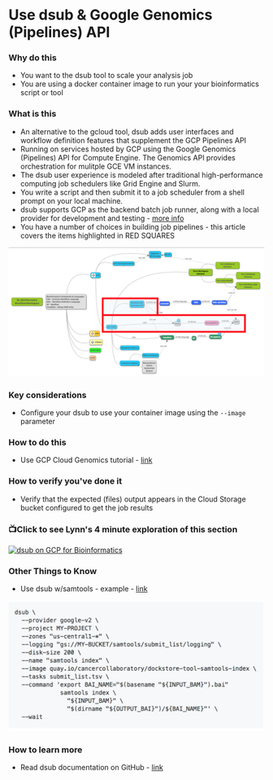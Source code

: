 # Use dsub & Google Genomics (Pipelines) API

### Why do this
 - You want to the dsub tool to scale your analysis job
 - You are using a docker container image to run your your bioinformatics script or tool

### What is this
 - An alternative to the gcloud tool, dsub adds user interfaces and workflow definition features that supplement the GCP Pipelines API 
 - Running on services hosted by GCP using the Google Genomics (Pipelines) API for Compute Engine.  The Genomics API provides orchestration for mulitple GCE VM instances.
 - The dsub user experience is modeled after traditional high-performance computing job schedulers like Grid Engine and Slurm. 
 - You write a script and then submit it to a job scheduler from a shell prompt on your local machine.
 - dsub supports GCP as the backend batch job runner, along with a local provider for development and testing - [more info](https://github.com/DataBiosphere/dsub/blob/master/docs/providers/README.md#google-v2-provider)
 - You have a number of choices in building job pipelines - this article covers the items highlighted in RED SQUARES

[![dsub](/images/dsub.png)]()

### Key considerations
 - Configure your dsub to use your container image using the `--image` parameter

### How to do this
 - Use GCP Cloud Genomics tutorial - [link](https://cloud.google.com/genomics/docs/tutorials/dsub)

### How to verify you've done it
 - Verify that the expected (files) output appears in the Cloud Storage bucket configured to get the job results

 ### 📺Click to see Lynn's 4 minute exploration of this section  
[![dsub on GCP for Bioinformatics](http://img.youtube.com/vi/zWHspeEuPs0/0.jpg)](http://www.youtube.com/watch?v=zWHspeEuPs0 "dsub on GCP for Bioinformatics")

### Other Things to Know
 - Use dsub w/samtools - example - [link](https://github.com/DataBiosphere/dsub/tree/master/examples/samtools)

 [![dsub-code](/images/dsub-code.png)]()

### How to learn more
 - Read dsub documentation on GitHub - [link](https://github.com/DataBiosphere/dsub)